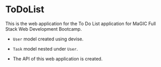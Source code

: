 # ToDoList

This is the web application for the To Do List application for MaGIC Full Stack Web Development Bootcamp.

* `User` model created using devise.

* `Task` model nested under `User`.

* The API of this web application is created.
